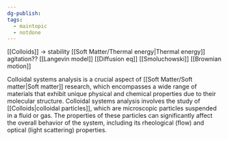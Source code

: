 ```yaml
---
dg-publish: 
tags:
  - maintopic
  - notdone
---
```

[[Colloids]] -> stability
[[Soft Matter/Thermal energy|Thermal energy]] agitation??
[[Langevin model]]
[[Diffusion eq]]
[[Smoluchowski]]
[[Brownian motion]]

Colloidal systems analysis is a crucial aspect of [[Soft Matter/Soft matter|Soft matter]] research, which encompasses a wide range of materials that exhibit unique physical and chemical properties due to their molecular structure.
Colloidal systems analysis involves the study of [[Colloids|colloidal particles]], which are microscopic particles suspended in a fluid or gas. The properties of these particles can significantly affect the overall behavior of the system, including its rheological (flow) and optical (light scattering) properties.
